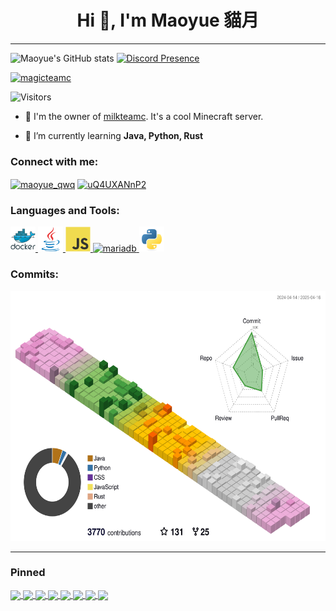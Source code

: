 <h1 align="center">Hi 👋, I'm Maoyue 貓月</h1>

* * *  

![Maoyue's GitHub stats](https://github-readme-stats.vercel.app/api?username=MagicTeaMC&show_icons=true&theme=radical)
[![Discord Presence](https://lanyard.cnrad.dev/api/1186853715135709256)](https://discord.com/users/1186853715135709256)  

<p align="left"> <a href="https://github.com/ryo-ma/github-profile-trophy"><img src="https://github-profile-trophy.vercel.app/?username=magicteamc&column=7&margin-w=15&margin-h=10&theme=discord&no-frame=true" alt="magicteamc" /></a> </p>

![Visitors](https://count.getloli.com/get/@MagicTeaMC)

- 🎢 I'm the owner of [milkteamc](https://github.com/milkteamc). It's a cool Minecraft server.

- 🌱 I’m currently learning **Java, Python, Rust**

<h3 align="left">Connect with me:</h3>
<p align="left">
<a href="https://twitter.com/maoyue_qwq" target="blank"><img align="center" src="https://raw.githubusercontent.com/rahuldkjain/github-profile-readme-generator/master/src/images/icons/Social/twitter.svg" alt="maoyue_qwq" height="30" width="40" /></a>
<a href="https://discord.gg/uQ4UXANnP2" target="blank"><img align="center" src="https://raw.githubusercontent.com/rahuldkjain/github-profile-readme-generator/master/src/images/icons/Social/discord.svg" alt="uQ4UXANnP2" height="30" width="40" /></a>
</p>

<h3 align="left">Languages and Tools:</h3>
<p align="left"> <a href="https://www.docker.com/" target="_blank" rel="noreferrer"> <img src="https://raw.githubusercontent.com/devicons/devicon/master/icons/docker/docker-original-wordmark.svg" alt="docker" width="40" height="40"/> </a> <a href="https://www.java.com" target="_blank" rel="noreferrer"> <img src="https://raw.githubusercontent.com/devicons/devicon/master/icons/java/java-original.svg" alt="java" width="40" height="40"/> </a> <a href="https://developer.mozilla.org/en-US/docs/Web/JavaScript" target="_blank" rel="noreferrer"> <img src="https://raw.githubusercontent.com/devicons/devicon/master/icons/javascript/javascript-original.svg" alt="javascript" width="40" height="40"/> </a> <a href="https://mariadb.org/" target="_blank" rel="noreferrer"> <img src="https://www.vectorlogo.zone/logos/mariadb/mariadb-icon.svg" alt="mariadb" width="40" height="40"/> </a> <a href="https://www.python.org" target="_blank" rel="noreferrer"> <img src="https://raw.githubusercontent.com/devicons/devicon/master/icons/python/python-original.svg" alt="python" width="40" height="40"/> </a> </p>
<h3 align="left">Commits:</h3>
<p align="left"><img src="./profile-3d-contrib/profile-season-animate.svg" height="400"></p>

* * *

### Pinned
<a href="https://github.com/MagicTeaMC/pterodactyl-tw">
  <img align="center" src="https://github-readme-stats.vercel.app/api/pin/?username=MagicTeaMC&repo=pterodactyl-tw&show_owner=true&theme=synthwave" />
</a>
<a href="https://github.com/MagicTeaMC/Minecraft-server-auto-setup">
  <img align="center" src="https://github-readme-stats.vercel.app/api/pin/?username=MagicTeaMC&repo=Minecraft-server-auto-setup&show_owner=true&theme=synthwave" />
</a>
<a href="https://github.com/MagicTeaMC/Orange-Dog">
  <img align="center" src="https://github-readme-stats.vercel.app/api/pin/?username=MagicTeaMC&repo=Orange-Dog&show_owner=true&theme=synthwave" />
</a>
<a href="https://github.com/MagicTeaMC/cbmc.js">
  <img align="center" src="https://github-readme-stats.vercel.app/api/pin/?username=MagicTeaMC&repo=cbmc.js&show_owner=true&theme=synthwave" />
</a>
<a href="https://github.com/MagicTeaMC/ServerStatusDiscordBot">
  <img align="center" src="https://github-readme-stats.vercel.app/api/pin/?username=MagicTeaMC&repo=ServerStatusDiscordBot&show_owner=true&theme=synthwave" />
</a>
<a href="https://github.com/MagicTeaMC/typing">
  <img align="center" src="https://github-readme-stats.vercel.app/api/pin/?username=MagicTeaMC&repo=typing&show_owner=true&theme=synthwave" />
</a>
<a href="https://github.com/MagicTeaMC/ChatGPT-playground-chinese">
  <img align="center" src="https://github-readme-stats.vercel.app/api/pin/?username=MagicTeaMC&repo=ChatGPT-playground-chinese&show_owner=true&theme=synthwave" />
</a>
<a href="https://github.com/MagicTeaMC/moomoo-bot-dev">
  <img align="center" src="https://github-readme-stats.vercel.app/api/pin/?username=MagicTeaMC&repo=moomoo-bot-dev&show_owner=true&theme=synthwave" />
